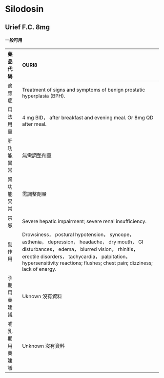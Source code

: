 # Silodosin

## Urief F.C. 8mg

#### 一般可用

| 藥品代碼       | OURI8                                                                                                                                                                                                                                                                           |
|:---------------|:--------------------------------------------------------------------------------------------------------------------------------------------------------------------------------------------------------------------------------------------------------------------------------|
| 適應症         | Treatment of signs and symptoms of benign prostatic hyperplasia (BPH).                                                                                                                                                                                                          |
| 用法用量       | 4 mg BID， after breakfast and evening meal. Or 8mg QD after meal.                                                                                                                                                                                                              |
| 肝功能異常     | 無需調整劑量                                                                                                                                                                                                                                                                    |
| 腎功能異常     | 需調整劑量                                                                                                                                                                                                                                                                      |
| 禁忌           | Severe hepatic impairment; severe renal insufficiency.                                                                                                                                                                                                                          |
| 副作用         | Drowsiness， postural hypotension， syncope， asthenia， depression， headache， dry mouth， GI disturbances， edema， blurred vision， rhinitis， erectile disorders， tachycardia， palpitation， hypersensitivity reactions; flushes; chest pain; dizziness; lack of energy. |
| 孕期用藥建議   | Uknown 沒有資料                                                                                                                                                                                                                                                                 |
| 哺乳期用藥建議 | Unknown 沒有資料                                                                                                                                                                                                                                                                |

